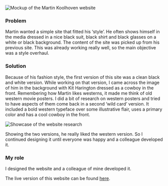 ![Mockup of the Martin Koolhoven website](ProjectsImages/MartinKoolhoven/MartinKoolhoven-site-mockup.jpg)

### Problem

Martin wanted a simple site that fitted his ‘style’. He often shows himself in the media dressed in a nice black suit, black shirt and black glasses on a white or black background. The content of the site was picked up from his previous site. This was already working really well, so the main objective was a style overhaul.

### Solution

Because of his fashion style, the first version of this site was a clean black and white version. While working on that version, I came across the image of him in the background with Kit Harington dressed as a cowboy in the front. Remembering how Martin likes westerns, it made me think of old western movie posters. I did a bit of research on western posters and tried to have aspects of them come back in a second ‘wild card’ version. It included a bold western typeface over some illustrative flair, uses a primary color and has a cool cowboy in the front.

![Showcase of the website research](ProjectsImages/MartinKoolhoven/MartinKoolhoven-poster-inspiration.jpg)

Showing the two versions, he really liked the western version. So I continued designing it until everyone was happy and a colleague developed it.

### My role

I designed the website and a colleague of mine developed it.

The live version of this website can be found [here](https://www.martinkoolhoven.nl/).
